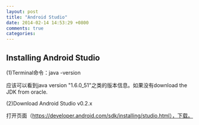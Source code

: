 ```yaml
---
layout: post
title: "Android Studio"
date: 2014-02-14 14:53:29 +0800
comments: true
categories: 
---
```


## Installing Android Studio
(1)Terminal命令：java -version

应该可以看到java version "1.6.0_51"之类的版本信息。如果没有download the JDK from oracle.
 
(2)Download Android Studio v0.2.x

打开页面（https://developer.android.com/sdk/installing/studio.html），下载。



